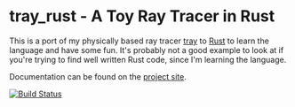 tray\_rust - A Toy Ray Tracer in Rust
===
This is a port of my physically based ray tracer [tray](https://github.com/Twinklebear/tray) to
[Rust](http://www.rust-lang.org) to learn the language and have some fun. It's probably not a good example
to look at if you're trying to find well written Rust code, since I'm learning the language.

Documentation can be found on the [project site](http://www.willusher.io/tray_rust/tray_rust/).

[![Build Status](https://travis-ci.org/Twinklebear/tray_rust.svg?branch=master)](https://travis-ci.org/Twinklebear/tray_rust)

